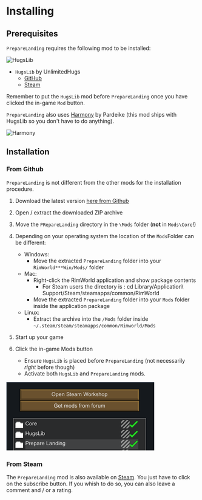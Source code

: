 Installing
==========

## Prerequisites

`PrepareLanding` requires the following mod to be installed:

![HugsLib](http://i.imgur.com/9L4f8u7.png)

- `HugsLib` by UnlimitedHugs
    - [GitHub](https://github.com/UnlimitedHugs/RimworldHugsLib/releases/latest)
    - [Steam](http://steamcommunity.com/sharedfiles/filedetails/?id=818773962)

Remember to put the `HugsLib` mod before `PrepareLanding` once you have clicked the in-game `Mod` button.

`PrepareLanding` also uses [Harmony](https://github.com/pardeike/Harmony) by Pardeike (this mod ships with HugsLib so you don't have to do anything).

![Harmony](https://camo.githubusercontent.com/074bf079275fa90809f51b74e9dd0deccc70328f/68747470733a2f2f7332342e706f7374696d672e6f72672f3538626c31727a33392f6c6f676f2e706e67)

## Installation

### From Github

`PrepareLanding` is not different from the other mods for the installation procedure.

1. Download the latest version [here from Github](https://github.com/neitsa/PrepareLanding/releases/latest)
2. Open / extract the downloaded ZIP archive
3. Move the `PRepareLanding` directory in the `\Mods` folder (**not** in `Mods\Core`!)
4. Depending on your operating system the location of the `Mods`Folder can be different:
    * Windows:
        - Move the extracted `PrepareLanding` folder into your `RimWorld***Win/Mods/` folder
    * Mac:
        - Right-click the RimWorld application and show package contents
            - For Steam users the directory is : cd Library/Application\ Support/Steam/steamapps/common/RimWorld
        - Move the extracted `PrepareLanding` folder into your `Mods` folder inside the application package
    * Linux:
        - Extract the archive into the `/Mods` folder inside  `~/.steam/steam/steamapps/common/Rimworld/Mods`

5. Start up your game
6. Click the in-game Mods button
    - Ensure `HugsLib` is placed before `PrepareLanding` (not necessarily *right* before though)
    - Activate both `HugsLib` and `PrepareLanding` mods.

![Mods Window](assets/mods_window.png)

### From Steam

The `PrepareLanding` mod is also available on [Steam](http://steamcommunity.com/sharedfiles/filedetails/?id=1095331978). You just have to click on the subscribe button. If you whish to do so, you can also leave a comment and / or a rating.